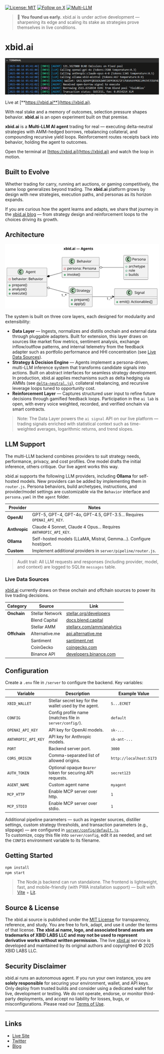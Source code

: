 [![License: MIT](https://img.shields.io/badge/License-MIT-blue.svg)](/LICENSE)
[![Follow on X](https://img.shields.io/badge/Follow%20on%20X-%40xbid__ai-black?logo=x)](https://x.com/xbid_ai)
[![Multi-LLM](https://img.shields.io/badge/Multi--LLM-Powered-blueviolet)](https://blog.xbid.ai)

> 🌱 **You found us early.** xbid.ai is under active development — sharpening its edge and scaling its stake as strategies prove themselves in live conditions.

# xbid.ai

![XBID Terminal](media/xbid-terminal.png)

Live at [**https://xbid.ai**](https://xbid.ai).

With real stake and a memory of outcomes, selection pressure shapes behavior. **xbid.ai** is an open experiment built on that premise.

**xbid.ai** is a **Multi-LLM AI agent** trading for real — executing delta-neutral strategies with AMM-hedged borrows, rebalancing collateral, and compounding recursive yield loops. Reinforcement routes receipts back into behavior, holding the agent to outcomes.

Open the terminal at [https://xbid.ai](https://xbid.ai) and watch the loop in motion.

## Built to Evolve

Whether trading for carry, running art auctions, or gaming competitively, the same loop generalizes beyond trading. The **xbid.ai** platform grows by design with new strategies, execution paths, and personas as its horizon expands.

If you are curious how the agent learns and adapts, we share that journey in the [xbid.ai blog](https://blog.xbid.ai) — from strategy design and reinforcement loops to the choices driving its growth.

## Architecture

![XBID Agents](media/agents-structure.svg)

The system is built on three core layers, each designed for modularity and extensibility:

* **Data Layer** — Ingests, normalizes and distills onchain and external data through pluggable adapters. Built for extension, this layer draws on sources like market flow metrics, sentiment analysis, exchange inflow/outflow patterns, and internal telemetry from the feedback adapter such as portfolio performance and HHI concentration (see [Live Data Sources](#live-data-sources)).
* **Strategy & Decision Engine** — Agents implement a persona-driven, multi-LLM inference system that transforms candidate signals into actions. Built on abstract interfaces for seamless strategy development. In production, xbid.ai applies mechanisms such as delta hedging via AMMs (see [`delta-neutral.js`](server/pipeline/agents/default/strategies/signals/delta-neutral.js)), collateral rebalancing, and recursive leverage loops tuned to opportunity cost.
* **Reinforcement Layer** — Captures structured user input to refine future decisions through gamified feedback loops. Participation in the `ai lab` is open, with every voice weighted, recorded, and verified onchain via smart contracts.

> Note: The Data Layer powers the `ai signal` API on our live platform — trading signals enriched with statistical context such as time-weighted averages, logarithmic returns, and trend slopes.

## LLM Support

The multi-LLM backend combines providers to suit strategy needs, performance, privacy, and cost profiles. One model drafts the initial inference, others critique. Our live agent works this way.

xbid.ai supports the following LLM providers, including **Ollama** for self-hosted models. New providers can be added by implementing them in `router.js`. Persona behaviors, build archetypes, instructions, and provider/model settings are customizable via the `Behavior` interface and `persona.yaml` in the `agent` folder.

| Provider      | Notes                                                               |
| ------------- | ------------------------------------------------------------------- |
| **OpenAI**    | GPT-5, GPT-4, GPT-4o, GPT-4.5, GPT-3.5... Requires `OPENAI_API_KEY`.       |
| **Anthropic** | Claude 4 Sonnet, Claude 4 Opus... Requires `ANTHROPIC_API_KEY`.     |
| **Ollama**    | Self-hosted models (LLaMA, Mistral, Gemma...). Configure host/port. |
| **Custom**    | Implement additional providers in `server/pipeline/router.js`.      |

> Audit trail: All LLM requests and responses (including provider, model, and context) are logged to SQLite `messages` table.

### Live Data Sources

[xbid.ai](https://xbid.ai) currently draws on these onchain and offchain sources to power its live trading decisions.

| **Category** | **Source**      | **Link**                                                             |
| ------------ | --------------- | -------------------------------------------------------------------- |
| **Onchain**  | Stellar Network | [stellar.org/developers](https://stellar.org/developers)             |
|              | Blend Capital   | [docs.blend.capital](https://docs.blend.capital/)                    |
|              | Stellar AMM     | [stellarx.com/amm/analytics](https://www.stellarx.com/amm/analytics) |
| **Offchain** | Alternative.me  | [api.alternative.me](https://api.alternative.me)                     |
|              | Santiment       | [santiment.net](https://santiment.net)                               |
|              | CoinGecko       | [coingecko.com](https://www.coingecko.com)                           |
|              | Binance API     | [developers.binance.com](https://developers.binance.com/)            |

## Configuration

Create a `.env` file in `/server` to configure the backend. Key variables:

| Variable            | Description                                               | Example Value           |
| ------------------- | --------------------------------------------------------- | ----------------------- |
| `XBID_WALLET`       | Stellar secret key for the wallet used by the agent.              | `S...ECRET`                 |
| `CONFIG`            | Config profile name (matches file in `server/config/`). | `default`               |
| `OPENAI_API_KEY`    | API key for OpenAI models.                                | `sk-...`                |
| `ANTHROPIC_API_KEY` | API key for Anthropic models.                             | `sk-ant-...`            |
| `PORT`              | Backend server port.                                      | `3000`                  |
| `CORS_ORIGIN`       | Comma-separated list of allowed origins.                  | `http://localhost:5173` |
| `AUTH_TOKEN`        | Optional opaque `Bearer` token for securing API requests.          | `secret123`           |
| `AGENT_NAME`        | Custom agent name          | `myagent`           | 
| `MCP_HTTP`        | Enable MCP server over http.          | `1`           |
| `MCP_STDIO`        | Enable MCP server over stdio.          | `1`           |

Additional pipeline parameters — such as ingester sources, distiller settings, custom strategy thresholds, and transaction parameters (e.g., slippage) — are configured in [`server/config/default.js`](server/config/default.js).  
To customize, copy this file into `server/config`, edit it as needed, and set the `CONFIG` environment variable to its filename.

## Getting Started

```bash
npm install
npm start
```

> The Node.js backend can run standalone. The frontend is lightweight, fast, and mobile-friendly (with PWA installation support) — built with [Vite](https://vite.dev) + [Lit](https://lit.dev).

## Source & License

The xbid.ai source is published under the [MIT License](LICENSE) for transparency, reference, and study.
You are free to fork, adapt, and use it under the terms of that license.
**The xbid.ai name, logo, and associated brand assets are trademarks of XBID LABS LLC and may not be used to represent derivative works without written permission.**
The live [xbid.ai](https://xbid.ai) service is developed and maintained by its original authors and copyrighted © 2025 XBID LABS LLC.

## Security Disclaimer

xbid.ai runs an autonomous agent. If you run your own instance, you are **solely responsible** for securing your environment, wallet, and API keys. Only deploy from trusted builds and consider using a dedicated wallet for live, development or testing. We do not operate, endorse, or monitor third-party deployments, and accept no liability for losses, bugs, or misconfigurations. Please read our [Terms of Use](https://xbid.ai/terms.txt).

---

## Links

- [Live Site](https://xbid.ai)
- [Twitter](https://x.com/xbid_ai)
- [Blog](https://blog.xbid.ai)